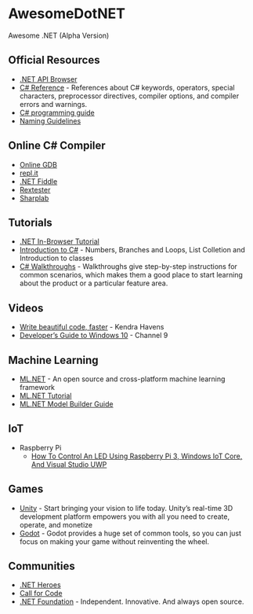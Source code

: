 # AwesomeDotNET
Awesome .NET (Alpha Version)



## Official Resources
* [.NET API Browser](https://docs.microsoft.com/en-us/dotnet/api/)
* [C# Reference](https://docs.microsoft.com/en-us/dotnet/csharp/language-reference/index) - References about C# keywords, operators, special characters, preprocessor directives, compiler options, and compiler errors and warnings.
* [C# programming guide](https://docs.microsoft.com/en-us/dotnet/csharp/programming-guide/)
* [Naming Guidelines](https://docs.microsoft.com/en-us/dotnet/standard/design-guidelines/naming-guidelines)

## Online C# Compiler
* [Online GDB](https://www.onlinegdb.com/online_csharp_compiler)
* [repl.it](https://repl.it/languages/csharp)
* [.NET Fiddle](https://dotnetfiddle.net/) 
* [Rextester](https://rextester.com/)
* [Sharplab](https://sharplab.io) 



## Tutorials
* [.NET In-Browser Tutorial](https://dotnet.microsoft.com/learn/dotnet/in-browser-tutorial/1)
* [Introduction to C#](https://docs.microsoft.com/en-us/dotnet/csharp/tutorials/intro-to-csharp/index) - Numbers, Branches and Loops, List Colletion and Introduction to classes 
* [C# Walkthroughs](https://docs.microsoft.com/en-us/dotnet/csharp/walkthroughs) - Walkthroughs give step-by-step instructions for common scenarios, which makes them a good place to start learning about the product or a particular feature area.

## Videos
* [Write beautiful code, faster](https://channel9.msdn.com/events/Visual-Studio/Visual-Studio-2019-Launch-Event/Write-beautiful-code-faster?term=Kendra%20Havens%20&lang-en=true) - Kendra Havens
* [Developer’s Guide to Windows 10](https://channel9.msdn.com/Events/Windows/Developers-Guide-to-Windows-10-RTM) - Channel 9

## Machine Learning
* [ML.NET](https://dotnet.microsoft.com/apps/machinelearning-ai/ml-dotnet) - An open source and cross-platform machine learning framework
* [ML.NET Tutorial](https://dotnet.microsoft.com/learn/machinelearning-ai/ml-dotnet-get-started-tutorial/intro)
* [ML.NET Model Builder Guide](https://github.com/dotnet/machinelearning-samples/tree/master/modelbuilder)


## IoT
* Raspberry Pi
  * [How To Control An LED Using Raspberry Pi 3, Windows IoT Core, And Visual Studio UWP](https://www.c-sharpcorner.com/article/led-on-and-off/)

## Games
* [Unity](https://unity.com) - Start bringing your vision to life today. Unity’s real-time 3D development platform empowers you with all you need to create, operate, and monetize
* [Godot](https://godotengine.org/) - Godot provides a huge set of common tools, so you can just focus on making your game without reinventing the wheel.

## Communities
* [.NET Heroes](https://www.facebook.com/dotnetheroes)
* [Call for Code](https://callforcode.org) 
* [.NET Foundation](https://dotnetfoundation.org/) - Independent. Innovative. And always open source.

